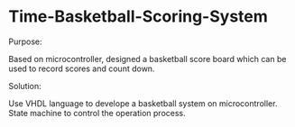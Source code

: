 # Time-Basketball-Scoring-System

Purpose:

Based on microcontroller, designed a basketball score board which can be used to record scores and count down.

Solution:

Use VHDL language to develope a basketball system  on microcontroller. State machine to control the operation process.
